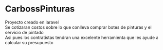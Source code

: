 # CarbossPinturas

Proyecto creado en laravel  
Se cotizaran costos sobre lo que conlleva comprar botes de pinturas y el servicio de pintado  
Asi pues los contratistas tendran una excelente herramienta que les ayude a calcular su presupuesto
